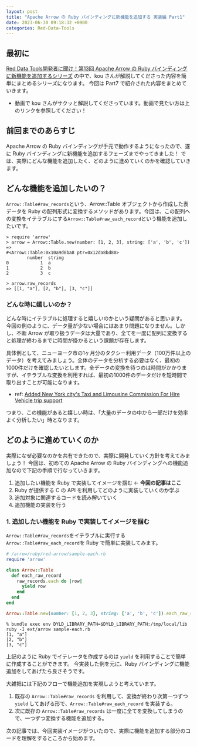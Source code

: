 ```yaml
---
layout: post
title: "Apache Arrow の Ruby バインディングに新機能を追加する 実装編 Part1"
date: 2023-06-30 09:18:32 +0900
categories: Red-Data-Tools
---
```


## 最初に
[Red Data Tools開発者に聞け！第13回 Apache Arrow の Ruby バインディングに新機能を追加するシリーズ](https://www.youtube.com/watch?v=eZGLDFr4s90) の中で、kou さんが解説してくださった内容を簡単にまとめるシリーズになります。
今回は Part7 で紹介された内容をまとめていきます。
- 動画で kou さんがサクッと解説してくださっています。動画で見たい方は上のリンクを参照してください！

## 前回までのあらすじ
Apache Arrow の Ruby バインディングが手元で動作するようになったので、遂に Ruby バインディングに新機能を追加するフェーズまでやってきました！
では、実際にどんな機能を追加したく、どのように進めていくのかを確認していきます。

## どんな機能を追加したいの？
`Arrow::Table#raw_records`という、Arrow::Table オブジェクトから作成した表データを Ruby の配列形式に変換するメソッドがあります。今回は、この配列への変換をイテラブルにする`Arrow::Table#raw_each_record`という機能を追加したいです。
```console
> require 'arrow'
> arrow = Arrow::Table.new(number: [1, 2, 3], string: ['a', 'b', 'c'])
=> 
#<Arrow::Table:0x10a9d8ba8 ptr=0x12da8bd80>                                     
        number  string                                                          
0            1  a                                                               
1            2  b                                                               
2            3  c

> arrow.raw_records
=> [[1, "a"], [2, "b"], [3, "c"]]
```

### どんな時に嬉しいのか？
どんな時にイテラブルに処理すると嬉しいのかという疑問があると思います。
今回の例のように、データ量が少ない場合にはあまり問題になりません。しかし、不断 Arrow が取り扱うデータは大量であり、全てを一度に配列に変換すると処理が終わるまでに時間が掛かるという課題が存在します。

具体例として、ニューヨーク市の1ヶ月分のタクシー利用データ（100万件以上のデータ）を考えてみましょう。全体のデータを分析する必要はなく、最初の1000件だけを確認したいとします。全データの変換を待つのは時間がかかりますが、イテラブルな変換を利用すれば、最初の1000件のデータだけを短時間で取り出すことが可能になります。
- ref: [Added New York city's Taxi and Limousine Commission For Hire Vehicle trip support](https://github.com/red-data-tools/red-datasets-parquet/pull/11)

つまり、この機能があると嬉しい時は、「大量のデータの中から一部だけを効率よく分析したい」時となります。

## どのように進めていくのか
実際になぜ必要なのかを共有できたので、実際に開発していく方針を考えてみましょう！
今回は、初めての Apache Arrow の Ruby バインディングへの機能追加なので下記の手順で行なっていきます。

1. 追加したい機能を Ruby で実装してイメージを掴む <- **今回の記事はここ**
2. Ruby が提供する C の API を利用してどのように実装していくのか学ぶ
3. 追加対象に関連するコードを読み解いていく
4. 追加機能の実装を行う

### 1. 追加したい機能を Ruby で実装してイメージを掴む

`Arrow::Table#raw_records`をイテラブルに実行する`Arrow::Table#raw_each_record`を Ruby で簡単に実装してみます。

```ruby
# /arrow/ruby/red-arrow/sample-each.rb
require 'arrow'

class Arrow::Table
  def each_raw_record
    raw_records.each do |row|
      yield row
    end
  end
end

Arrow::Table.new(number: [1, 2, 3], string: ['a', 'b', 'c']).each_raw_record { |row| p row }
```
```console
% bundle exec env DYLD_LIBRARY_PATH=$DYLD_LIBRARY_PATH:/tmp/local/lib ruby -I ext/arrow sample-each.rb
[1, "a"]
[2, "b"]
[3, "c"]
```
上記のように Ruby でイテレータを作成するのは `yield` を利用することで簡単に作成することができます。
今実装した例を元に、Ruby バインディングに機能追加をしてあげたら良さそうです。

大雑把には下記のフローで機能追加を実現しようと考えています。
1. 既存の `Arrow::Table#raw_records` を利用して、変換が終わり次第一つずつ `yield` してあげる形で、`Arrow::Table#raw_each_record` を実装する。
2. 次に既存の `Arrow::Table#raw_records` は一度に全てを変換してしまうので、一つずつ変換する機能を追加する。

次の記事では、今回実装イメージがついたので、実際に機能を追加する部分のコードを理解をするところから始めます。
